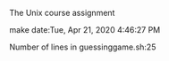 The Unix course assignment

make date:Tue, Apr 21, 2020  4:46:27 PM 

Number of lines in guessinggame.sh:25
